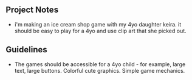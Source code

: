 ## Project Notes
- i'm making an ice cream shop game with my 4yo daughter keira. it should be easy to play for a 4yo and use clip art that she picked out.

## Guidelines
- The games should be accessible for a 4yo child - for example, large text, large buttons. Colorful cute graphics. Simple game mechanics.
